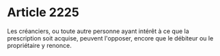 # Article 2225

Les créanciers, ou toute autre personne ayant intérêt à ce que la prescription soit acquise, peuvent l'opposer, encore que le débiteur ou le propriétaire y renonce.
